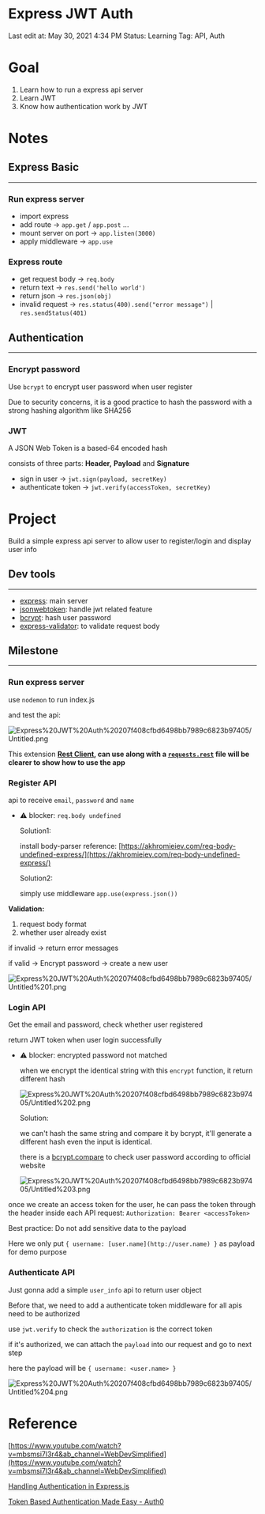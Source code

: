 # Express JWT Auth

Last edit at: May 30, 2021 4:34 PM
Status: Learning
Tag: API, Auth

# Goal

1. Learn how to run a express api server
2. Learn JWT
3. Know how authentication work by JWT

# Notes

## Express Basic

---

### **Run express server**

- import express
- add route → `app.get` / `app.post` ...
- mount server on port → `app.listen(3000)`
- apply middleware → `app.use`

### Express route

- get request body → `req.body`
- return text → `res.send('hello world')`
- return json → `res.json(obj)`
- invalid request → `res.status(400).send("error message")` | `res.sendStatus(401)`

## Authentication

---

### Encrypt password

Use `bcrypt` to encrypt user password when user register

Due to security concerns, it is a good practice to hash the password with a strong hashing algorithm like SHA256

### JWT

A JSON Web Token is a based-64 encoded hash

consists of three parts: **Header,** **Payload** and **Signature**

- sign in user → `jwt.sign(payload, secretKey)`
- authenticate token → `jwt.verify(accessToken, secretKey)`

# Project

Build a simple express api server to allow user to register/login and display user info

## Dev tools

---

- [express](https://github.com/expressjs/express): main server
- [jsonwebtoken](https://github.com/auth0/node-jsonwebtoken): handle jwt related feature
- [bcrypt](https://github.com/kelektiv/node.bcrypt.js): hash user password
- [express-validator](https://github.com/express-validator/express-validator): to validate request body

## Milestone

---

### Run express server

use `nodemon` to run index.js

and test the api:

![Express%20JWT%20Auth%20207f408cfbd6498bb7989c6823b97405/Untitled.png](Express%20JWT%20Auth%20207f408cfbd6498bb7989c6823b97405/Untitled.png)

This extension **[Rest Client](https://marketplace.visualstudio.com/items?itemName=humao.rest-client), can use along with a [`requests.rest`](http://requests.rest) file
will be clearer to show how to use the app**

### Register API

api to receive `email`, `password` and `name`

- ⚠️ blocker: `req.body undefined`

  Solution1:

  install body-parser
  reference: [https://akhromieiev.com/req-body-undefined-express/](https://akhromieiev.com/req-body-undefined-express/)

  Solution2:

  simply use middleware `app.use(express.json())`

**Validation:**

1. request body format
2. whether user already exist

if invalid → return error messages

if valid → Encrypt password → create a new user

![Express%20JWT%20Auth%20207f408cfbd6498bb7989c6823b97405/Untitled%201.png](Express%20JWT%20Auth%20207f408cfbd6498bb7989c6823b97405/Untitled%201.png)

### Login API

Get the email and password, check whether user registered

return JWT token when user login successfully

- ⚠️ blocker: encrypted password not matched

  when we encrypt the identical string with this `encrypt` function, it return different hash

  ![Express%20JWT%20Auth%20207f408cfbd6498bb7989c6823b97405/Untitled%202.png](Express%20JWT%20Auth%20207f408cfbd6498bb7989c6823b97405/Untitled%202.png)

  Solution:

  we can't hash the same string and compare it by bcrypt, it'll generate a different hash even the input is identical.

  there is a [bcrypt.compare](http://bcrypt.compare) to check user password according to official website

  ![Express%20JWT%20Auth%20207f408cfbd6498bb7989c6823b97405/Untitled%203.png](Express%20JWT%20Auth%20207f408cfbd6498bb7989c6823b97405/Untitled%203.png)

once we create an access token for the user, he can pass the token through the header inside each API request: `Authorization: Bearer <accessToken>`

Best practice: Do not add sensitive data to the payload

Here we only put `{ username: [user.name](http://user.name) }` as payload for demo purpose

### Authenticate API

Just gonna add a simple `user_info` api to return user object

Before that, we need to add a authenticate token middleware for all apis need to be authorized

use `jwt.verify` to check the `authorization` is the correct token

if it's authorized, we can attach the `payload` into our request and go to next step

here the payload will be `{ username: <user.name> }`

![Express%20JWT%20Auth%20207f408cfbd6498bb7989c6823b97405/Untitled%204.png](Express%20JWT%20Auth%20207f408cfbd6498bb7989c6823b97405/Untitled%204.png)

# Reference

[https://www.youtube.com/watch?v=mbsmsi7l3r4&ab_channel=WebDevSimplified](https://www.youtube.com/watch?v=mbsmsi7l3r4&ab_channel=WebDevSimplified)

[Handling Authentication in Express.js](https://stackabuse.com/handling-authentication-in-express-js/)

[Token Based Authentication Made Easy - Auth0](https://auth0.com/learn/token-based-authentication-made-easy/)
